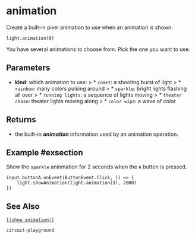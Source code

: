 # animation

Create a built-in pixel animation to use when an animation is shown.

```sig
light.animation(0)

```

You have several animations to choose from. Pick the one you want to use.

## Parameters

* **kind**: which animation to use: > * `comet`: a shooting burst of light > * `rainbow`: many colors pulsing around > * `sparkle`: bright lights flashing all over > * `running lights`: a sequence of lights moving > * `theater chase`: theater lights moving along > * `color wipe`: a wave of color

## Returns

* the built-in ***animation*** information used by an animation operation.

## Example #exsection

Show the `sparkle` aninmation for 2 seconds when the `A` button is pressed.

```blocks
input.buttonA.onEvent(ButtonEvent.Click, () => {
    light.showAnimation(light.animation(3), 2000)
})
```

## See Also

[`||show animation||`](/reference/light/show-animation)

```package
circuit-playground
```
